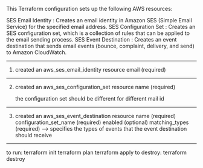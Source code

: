 
This Terraform configuration sets up the following AWS resources:

SES Email Identity : Creates an email identity in Amazon SES (Simple Email Service) for the specified email address.
SES Configuration Set : Creates an SES configuration set, which is a collection of rules that can be applied to the email sending process.
SES Event Destination : Creates an event destination that sends email events (bounce, complaint, delivery, and send) to Amazon CloudWatch.

---------------

1. created an aws_ses_email_identity resource 
    email (required)

-------------------------

2. created an aws_ses_configuration_set resource
    name (required)
    
    the configuration set should be different for different mail id

----------------------

3. created an  aws_ses_event_destination resource
     name (required)
     configuration_set_name (required)
     enabled (optional)
     matching_types (required) --> specifies the types of events that the event destination should receive

---------------

to run: 
         terraform init
         terraform plan
         terraform apply
to destroy:
             terraform destroy